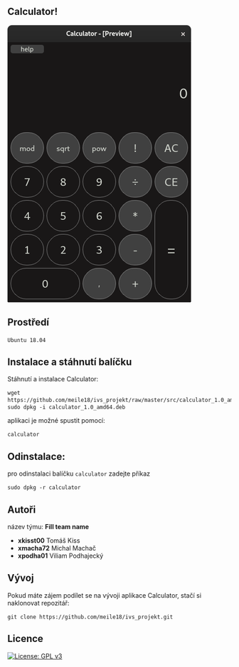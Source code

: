 Calculator!
--------
![Image of Calculator](https://github.com/meile18/ivs_projekt/blob/master/src/imgReadme/main_calculator.png)

Prostředí
---------
`Ubuntu 18.04`


Instalace a stáhnutí balíčku
---------
Stáhnutí a instalace Calculator:

    wget https://github.com/meile18/ivs_projekt/raw/master/src/calculator_1.0_amd64.deb
    sudo dpkg -i calculator_1.0_amd64.deb

aplikaci je možné spustit pomocí:

    calculator

Odinstalace:
------
pro odinstalaci balíčku `calculator` zadejte příkaz

    sudo dpkg -r calculator

Autoři
------

název týmu: <strong>Fill team name</strong>

- <strong>xkisst00</strong> Tomáš Kiss
- <strong>xmacha72</strong> Michal Machač
- <strong>xpodha01</strong> Viliam Podhajecký


Vývoj
------
Pokud máte zájem podílet se na vývoji aplikace Calculator, stačí si naklonovat repozitář:

    git clone https://github.com/meile18/ivs_projekt.git

Licence
-------

[![License: GPL v3](https://img.shields.io/badge/License-GPLv3-blue.svg)](https://www.gnu.org/licenses/gpl-3.0)


